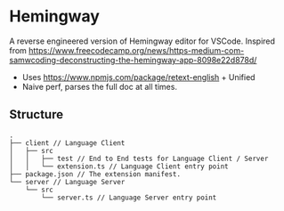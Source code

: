 # Hemingway

A reverse engineered version of Hemingway editor for VSCode.
Inspired from https://www.freecodecamp.org/news/https-medium-com-samwcoding-deconstructing-the-hemingway-app-8098e22d878d/

-   Uses https://www.npmjs.com/package/retext-english + Unified
-   Naive perf, parses the full doc at all times.

## Structure

```
.
├── client // Language Client
│   ├── src
│   │   ├── test // End to End tests for Language Client / Server
│   │   └── extension.ts // Language Client entry point
├── package.json // The extension manifest.
└── server // Language Server
    └── src
        └── server.ts // Language Server entry point
```

